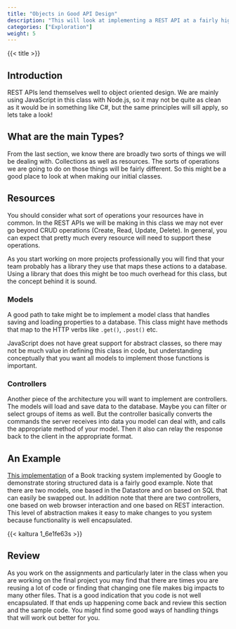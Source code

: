 ```yaml
---
title: "Objects in Good API Design"
description: "This will look at implementing a REST API at a fairly high level. This is a good time to review some object oriented programming practices and see how we can apply them."
categories: ["Exploration"]
weight: 5
---
```

<!--- Make sure to fill out the title and description above, they will be used when generating lists of exploration topics -->
<!--- The weight above determines what order this will be shown among other exploration topics in this same folder, lower numbers are shown first. Start using at least multiples of 5, that way if you need to add a content page between existing ones there are enough open weights to do so. They are integers only -->

{{< title >}}
## Introduction
<!--- Introduce the content of this exploration -->
REST APIs lend themselves well to object oriented design. We are mainly using JavaScript in this class with Node.js, so it may not be quite as clean as it would be in something like C#, but the same principles will sill apply, so lets take a look!

## What are the main Types?

From the last section, we know there are broadly two sorts of things we will be dealing with. Collections as well as resources. The sorts of operations we are going to do on those things will be fairly different. So this might be a good place to look at when making our initial classes.

## Resources

You should consider what sort of operations your resources have in common. In the REST APIs we will be making in this class we may not ever go beyond CRUD operations (Create, Read, Update, Delete). In general, you can expect that pretty much every resource will need to support these operations.

As you start working on more projects professionally you will find that your team probably has a library they use that maps these actions to a database. Using a library that does this might be too much overhead for this class, but the concept behind it is sound.

### Models

A good path to take might be to implement a model class that handles saving and loading properties to a database. This class might have methods that map to the HTTP verbs like `.get()`, `.post()` etc.

JavaScript does not have great support for abstract classes, so there may not be much value in defining this class in code, but understanding conceptually that you want all models to implement those functions is important.

### Controllers

Another piece of the architecture you will want to implement are controllers. The models will load and save data to the database. Maybe you can filter or select groups of items as well. But the controller basically converts the commands the server receives into data you model can deal with, and calls the appropriate method of your model. Then it also can relay the response back to the client in the appropriate format.

## An Example

[This implementation](https://github.com/GoogleCloudPlatform/nodejs-getting-started/tree/8bb3d70596cb0c1851cd587d393faa76bfad8f80/2-structured-data/books) of a Book tracking system implemented by Google to demonstrate storing structured data is a fairly good example. Note that there are two models, one based in the Datastore and on based on SQL that can easily be swapped out. In addition note that there are two controllers, one based on web browser interaction and one based on REST interaction. This level of abstraction makes it easy to make changes to you system because functionality is well encapsulated.

{{< kaltura 1_6e1fe63s >}}

## Review
As you work on the assignments and particularly later in the class when you are working on the final project you may find that there are times you are reusing a lot of code or finding that changing one file makes big impacts to many other files. That is a good indication that you code is not well encapsulated. If that ends up happening come back and review this section and the sample code. You might find some good ways of handling things that will work out better for you.